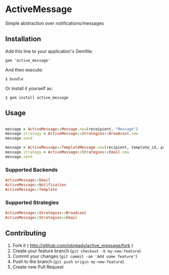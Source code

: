 # ActiveMessage

Simple abstraction over notifications/messages

## Installation

Add this line to your application's Gemfile:

    gem 'active_message'

And then execute:

    $ bundle

Or install it yourself as:

    $ gem install active_message

## Usage

```ruby

message = ActiveMessage::Message.new(receipient, "Message")
message.strategy = ActiveMessage::Strategies::Broadcast.new
message.send

message = ActiveMessage::TemplateMessage.new(recipient, template_id, params)
message.strategy = ActiveMessage::Strategies::Email.new
message.send
```

### Supported Backends

```ruby
ActiveMessage::Email
ActiveMessage::Notification
ActiveMessage::Template
```

### Supported Strategies

```ruby
ActiveMessage::Strategies::Broadcast
ActiveMessage::Strategies::Email
```

## Contributing

1. Fork it ( http://github.com/jobready/active_message/fork )
2. Create your feature branch (`git checkout -b my-new-feature`)
3. Commit your changes (`git commit -am 'Add some feature'`)
4. Push to the branch (`git push origin my-new-feature`)
5. Create new Pull Request
